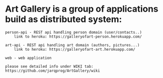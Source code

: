 # Art Gallery is a group of applications build as distributed system:

    person-api - REST api handling person domain (user/contacts..)
        link to heroku: https://galleryofart-person.herokuapp.com/

    art-api - REST api handling art domain (authors, pictures...)
        link to heroku: https://galleryofart-art.herokuapp.com/

    web - web application

    please see detailed info under WIKI tab: https://github.com/jarqprog/ArtGallery/wiki